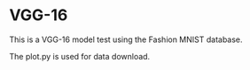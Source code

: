 # VGG-16
This is a VGG-16 model test using the Fashion MNIST database.

The plot.py is used for data download.
